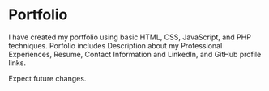 # Portfolio

I have created my portfolio using basic HTML, CSS, JavaScript, and PHP techniques.
Porfolio includes Description about my Professional Experiences, Resume, Contact Information and LinkedIn, and GitHub profile links.

Expect future changes.
